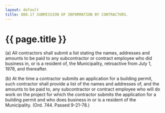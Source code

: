 ```yaml
---
layout: default 
title: 880.17 SUBMISSION OF INFORMATION BY CONTRACTORS.
---
```


{{ page.title }}
================

​(a) All contractors shall submit a list stating the names, addresses
and amounts to be paid to any subcontractor or contract employee who did
business in, or is a resident of, the Municipality, retroactive from
July 1, 1978, and thereafter.

​(b) At the time a contractor submits an application for a building
permit, such contractor shall provide a list of the names and addresses
of, and the amounts to be paid to, any subcontractor or contract
employee who will do work on the project for which the contractor
submits the application for a building permit and who does business in
or is a resident of the Municipality. (Ord. 744. Passed 9-21-78.)
